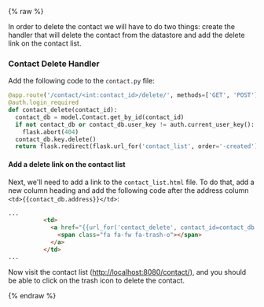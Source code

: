 {% raw %}

In order to delete the contact we will have to do two things: create the
handler that will delete the contact from the datastore and add the delete link 
on the contact list.

### Contact Delete Handler

Add the following code to the `contact.py` file:

```python
@app.route('/contact/<int:contact_id>/delete/', methods=['GET', 'POST'])
@auth.login_required
def contact_delete(contact_id):
  contact_db = model.Contact.get_by_id(contact_id)
  if not contact_db or contact_db.user_key != auth.current_user_key():
    flask.abort(404)
  contact_db.key.delete()
  return flask.redirect(flask.url_for('contact_list', order='-created'))
```

#### Add a delete link on the contact list

Next, we'll need to add a link to the `contact_list.html` file.  To do that, add a new column heading and add
the following code after the address column `<td>{{contact_db.address}}</td>`:

```html
...
          <td>
            <a href="{{url_for('contact_delete', contact_id=contact_db.key.id())}}">
              <span class="fa fa-fw fa-trash-o"></span>
            </a>
          </td>
...
```

Now visit the contact list
([http://localhost:8080/contact/](http://localhost:8080/contact/)),
and you should be able to click on the trash icon to delete the contact.

{% endraw %}
